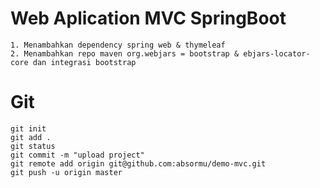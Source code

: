 
# Web Aplication MVC SpringBoot 
```
1. Menambahkan dependency spring web & thymeleaf
2. Menambahkan repo maven org.webjars = bootstrap & ebjars-locator-core dan integrasi bootstrap
```
# Git
```
git init
git add .
git status
git commit -m "upload project"
git remote add origin git@github.com:absormu/demo-mvc.git
git push -u origin master

```

